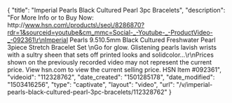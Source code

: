 {
    "title": "Imperial Pearls Black Cultured Pearl 3pc Bracelets",
    "description": "For More Info or to Buy Now: http:\/\/www.hsn.com\/products\/seo\/8286870?rdr=1&sourceid=youtube&cm_mmc=Social-_-Youtube-_-ProductVideo-_-092361\r\nImperial Pearls 9.510.5mm Black Cultured Freshwater Pearl 3piece Stretch Bracelet Set \nGo for glow. Glistening pearls lavish wrists with a sultry sheen that sets off printed looks and solidcolor...\r\nPrices shown on the previously recorded video may not represent the current price.  View hsn.com to view the current selling price. HSN Item #092361",
    "videoid": "112328762",
    "date_created": "1501285178",
    "date_modified": "1503416256",
    "type": "captivate",
    "layout": "video",
    "url": "\/v\/imperial-pearls-black-cultured-pearl-3pc-bracelets\/112328762"
}